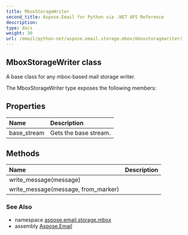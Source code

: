 ```yaml
---
title: MboxStorageWriter
second_title: Aspose.Email for Python via .NET API Reference
description: 
type: docs
weight: 30
url: /email/python-net/aspose.email.storage.mbox/mboxstoragewriter/
---
```


## MboxStorageWriter class

A base class for any mbox-based mail storage writer.

The MboxStorageWriter type exposes the following members:
## Properties
| Name | Description |
| :- | :- |
|base_stream|Gets the base stream.|
## Methods
| Name | Description |
| :- | :- |
|write_message(message)|  |
|write_message(message, from_marker)|  |

### See Also

* namespace [aspose.email.storage.mbox](/email/python-net/aspose.email.storage.mbox/)
* assembly [Aspose.Email](/slides/python-net/)

